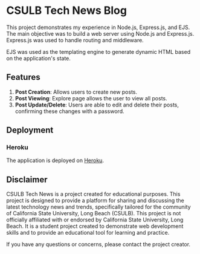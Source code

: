 # CSULB Tech News Blog

This project demonstrates my experience in Node.js, Express.js, and EJS. The main objective was to build a web server using Node.js and Express.js. Express.js was used to handle routing and middleware.

EJS was used as the templating engine to generate dynamic HTML based on the application's state.

## Features

1. **Post Creation**: Allows users to create new posts.
2. **Post Viewing**: Explore page allows the user to view all posts.
3. **Post Update/Delete**: Users are able to edit and delete their posts, confirming these changes with a password.

## Deployment

### Heroku

The application is deployed on [Heroku](https://www.heroku.com/).

## Disclaimer

CSULB Tech News is a project created for educational purposes. This project is designed to provide a platform for sharing and discussing the latest technology news and trends, specifically tailored for the community of California State University, Long Beach (CSULB). This project is not officially affiliated with or endorsed by California State University, Long Beach. It is a student project created to demonstrate web development skills and to provide an educational tool for learning and practice.

If you have any questions or concerns, please contact the project creator.
